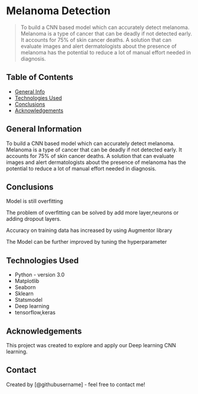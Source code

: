 # Melanoma Detection
> To build a CNN based model which can accurately detect melanoma. Melanoma is a type of cancer that can be deadly if not detected early. It accounts for 75% of skin cancer deaths. A solution that can evaluate images and alert dermatologists about the presence of melanoma has the potential to reduce a lot of manual effort needed in diagnosis.


## Table of Contents
* [General Info](#general-information)
* [Technologies Used](#technologies-used)
* [Conclusions](#conclusions)
* [Acknowledgements](#acknowledgements)

<!-- You can include any other section that is pertinent to your problem -->

## General Information
To build a CNN based model which can accurately detect melanoma. Melanoma is a type of cancer that can be deadly if not detected early. It accounts for 75% of skin cancer deaths. A solution that can evaluate images and alert dermatologists about the presence of melanoma has the potential to reduce a lot of manual effort needed in diagnosis.

<!-- You don't have to answer all the questions - just the ones relevant to your project. -->

## Conclusions
Model is still overfitting

The problem of overfitting can be solved by add more layer,neurons or adding dropout layers.

Accuracy on training data has increased by using Augmentor library

The Model can be further improved by tuning the hyperparameter

<!-- You don't have to answer all the questions - just the ones relevant to your project. -->


## Technologies Used
- Python   -  version 3.0
- Matplotlib
- Seaborn
- Sklearn
- Statsmodel
- Deep learning
- tensorflow,keras


<!-- As the libraries versions keep on changing, it is recommended to mention the version of library used in this project -->

## Acknowledgements
This project was created to explore and apply our Deep learning CNN learning.


## Contact
Created by [@githubusername] - feel free to contact me!


<!-- Optional -->
<!-- ## License -->
<!-- This project is open source and available under the [... License](). -->

<!-- You don't have to include all sections - just the one's relevant to your project -->
